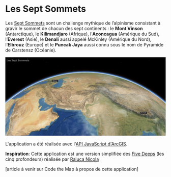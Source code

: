 # Les Sept Sommets

Les [Sept Sommets](https://japalenos.github.io/JS-API/) sont un challenge mythique de l’alpinisme consistant à gravir le sommet de chacun des sept continents : le **Mont Vinson** (Antarctique), le **Kilimandjaro** (Afrique), l’**Aconcagua** (Amérique du Sud), l’**Everest** (Asie), le **Denali** aussi appelé McKinley (Amérique du Nord), l’**Elbrouz** (Europe) et le **Puncak Jaya** aussi connu sous le nom de Pyramide de Carstensz (Océanie).  

![screenshot](./images/Screenshot.PNG)

L'application a été réalisée avec l'[API JavaScript d'ArcGIS](https://developers.arcgis.com/javascript/latest/).

**Inspiration**: Cette application est une version simplifiée des [Five Deeps](https://geoxc-apps4.bd.esri.com/five-deeps/) (les cinq profondeurs) réalisée par [Raluca Nicola](https://github.com/RalucaNicola)

[article à venir sur Code the Map à propos de cette application]
